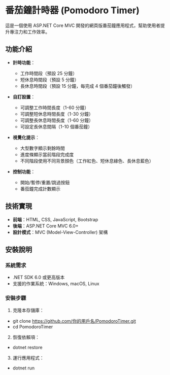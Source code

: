 # 番茄鐘計時器 (Pomodoro Timer)

這是一個使用 ASP.NET Core MVC 開發的網頁版番茄鐘應用程式，幫助使用者提升專注力和工作效率。

## 功能介紹

- **計時功能**：
  - 工作時間段（預設 25 分鐘）
  - 短休息時間段（預設 5 分鐘）
  - 長休息時間段（預設 15 分鐘，每完成 4 個番茄鐘後觸發）

- **自訂設置**：
  - 可調整工作時間長度（1-60 分鐘）
  - 可調整短休息時間長度（1-30 分鐘）
  - 可調整長休息時間長度（1-60 分鐘）
  - 可設定長休息間隔（1-10 個番茄鐘）

- **視覺化提示**：
  - 大型數字顯示剩餘時間
  - 進度條顯示當前階段完成度
  - 不同階段使用不同背景顏色（工作紅色、短休息綠色、長休息藍色）

- **控制功能**：
  - 開始/暫停/重置/跳過按鈕
  - 番茄鐘完成計數顯示

## 技術實現

- **前端**：HTML, CSS, JavaScript, Bootstrap
- **後端**：ASP.NET Core MVC 6.0+
- **設計模式**：MVC (Model-View-Controller) 架構

## 安裝說明

### 系統需求
- .NET SDK 6.0 或更高版本
- 支援的作業系統：Windows, macOS, Linux

### 安裝步驟

1. 克隆本存儲庫：
- git clone https://github.com/你的用戶名/PomodoroTimer.git
- cd PomodoroTimer
2. 恢復依賴項：
- dotnet restore
3. 運行應用程式：
- dotnet run
